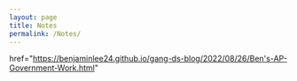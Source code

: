 ```yaml
---
layout: page
title: Notes
permalink: /Notes/
---
```

href="https://benjaminlee24.github.io/gang-ds-blog/2022/08/26/Ben's-AP-Government-Work.html"
